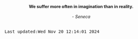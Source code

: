 
<div align="center"><b><span>We suffer more often in imagination than in reality.  </span></b><br><br><i> - Seneca</i></div>
<br><br><kbd>Last updated:Wed Nov 20 12:14:01 2024</kbd>